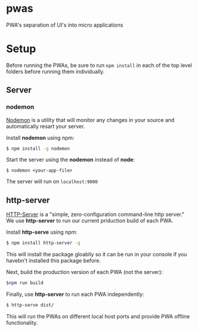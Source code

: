 # pwas

PWA's separation of UI's into micro applications

# Setup 

Before running the PWAs, be sure to run `npm install` in each of the top level folders before running them individually. 

## Server

### nodemon

[Nodemon](https://nodemon.io/) is a utility that will monitor any changes in your source and automatically resart your server.

Install **nodemon** using npm:

```bash
$ npm install -g nodemon
```



Start the server using the **nodemon** instead of **node**:

```
$ nodemon <your-app-file>
```

The server will run on `localhost:9000`

## http-server

[HTTP-Server](https://www.npmjs.com/package/http-server) is a "simple, zero-configuration command-line http server." We use **http-server** to run our current priduction build of each PWA. 

Install **http-serve** using npm:

```bash
$ npm install http-server -g
```

This will install the package gloablly so it can be run in your console if you havebn't installed this package before. 

Next, build the production version of each PWA (not the server):

``` bash
$npm run build
```

Finally, use **http-server** to run each PWA independently:

```bash
$ http-serve dist/
```

This will run the PWAs on different local host ports and provide PWA offline functionality. 


